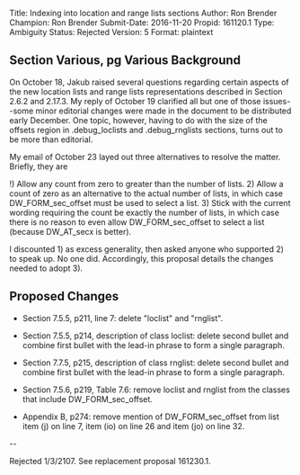 Title:       Indexing into location and range lists sections
Author:      Ron Brender
Champion:    Ron Brender
Submit-Date: 2016-11-20
Propid:      161120.1
Type:        Ambiguity
Status:      Rejected
Version:     5
Format:      plaintext

Section Various, pg Various
Background
----------

On October 18, Jakub raised several questions regarding certain 
aspects of the new location lists and range lists representations 
described in Section 2.6.2 and 2.17.3. My reply of October 19
clarified all but one of those issues--some minor editorial
changes were made in the document to be distributed early December. 
One topic, however, having to do with the size of the offsets 
region in .debug_loclists and .debug_rnglists sections, turns 
out to be more than editorial.

My email of October 23 layed out three alternatives to resolve
the matter. Briefly, they are

!) Allow any count from zero to greater than the number of lists.
2) Allow a count of zero as an alternative to the actual number
of lists, in which case DW_FORM_sec_offset must be used to select
a list.
3) Stick with the current wording requiring the count be exactly
the number of lists, in which case there is no reason to even
allow DW_FORM_sec_offset to select a list (because DW_AT_secx is 
better).

I discounted 1) as excess generality, then asked anyone who supported
2) to speak up. No one did. Accordingly, this proposal details
the changes needed to adopt 3).

Proposed Changes
----------------

- Section 7.5.5, p211, line 7: delete "loclist" and "rnglist".

- Section 7.5.5, p214, description of class loclist: delete second 
  bullet and combine first bullet with the lead-in phrase to form
  a single paragraph.
  
- Section 7.7.5, p215, description of class rnglist: delete second 
  bullet and combine first bullet with the lead-in phrase to form
  a single paragraph.
  
- Section 7.5.6, p219, Table 7.6: remove loclist and rnglist from
  the classes that include DW_FORM_sec_offset.
  
- Appendix B, p274: remove mention of DW_FORM_sec_offset from 
  list item (j) on line 7, item (io) on line 26 and item (jo) on
  line 32.
  


--

Rejected 1/3/2107.
See replacement proposal 161230.1.
